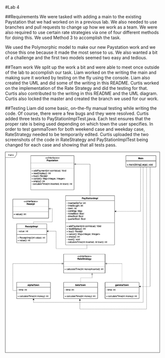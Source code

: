 #Lab 4

##Requirements
We were tasked with adding a main to the existing Paystation that we had worked on in a previous lab. We also needed to use branches and pull requests to change up how we work as a team. We were also required to use certain rate strategies via one of four different methods for doing this. We used Method 3 to accomplish the task.

We used the Polymorphic model to make our new Paystation work and we chose this one because it made the most sense to us. We also wanted a bit of a challenge and the first two models seemed two easy and tedious. 

##Team work
We split up the work a bit and were able to meet once outside of the lab to accomplish our task. Liam worked on the writing the main and making sure it worked by testing on the fly using the console. Liam also created the UML and did some of the writing in this README. Curtis worked on the implementation of the Rate Strategy and did the testing for that. Curtis also contributed to the writing in this README and the UML diagram. Curtis also locked the master and created the branch we used for our work. 

##Testing
Liam did some basic, on-the-fly manual testing while writing the code. Of course, there were a few bugs and they were resolved. Curtis added three tests to PayStationImplTest.java. Each test ensures that the proper rate is being used depending on which town the user specifies. In order to test gammaTown for both weekend case and weekday case, RateStrategy needed to be temporarily edited. Curtis uploaded the two screenshots of the code in RateStrategy and PayStationImplTest being changed for each case and showing that all tests pass.


![UML Diagram](https://github.com/3296f19temple/paystationmain-02-miller-kieser-irish-pride/blob/add-feature/classUML.png)
